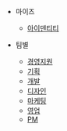 - 마이즈
  - [아이덴티티](브랜딩/아이덴티티.md)

- 팀별
  - [경영지원](팀별/경영지원.md)
  - [기획](팀별/기획.md)
  - [개발](팀별/개발.md)
  - [디자인](팀별/디자인.md)
  - [마케팅](팀별/마케팅.md)
  - [영업](팀별/영업.md)
  - [PM](팀별/PM.md)
